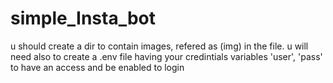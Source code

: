# simple_Insta_bot

u should create a dir to contain images, refered as (img) in the file.
u will need also to create a .env file having your credintials variables 'user', 'pass' to have an access and be enabled to login
